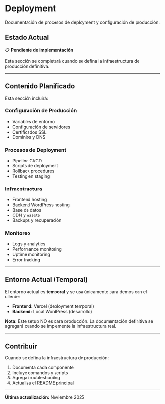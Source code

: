 # Deployment

Documentación de procesos de deployment y configuración de producción.

## Estado Actual

📋 **Pendiente de implementación**

Esta sección se completará cuando se defina la infraestructura de producción definitiva.

---

## Contenido Planificado

Esta sección incluirá:

### Configuración de Producción
- Variables de entorno
- Configuración de servidores
- Certificados SSL
- Dominios y DNS

### Procesos de Deployment
- Pipeline CI/CD
- Scripts de deployment
- Rollback procedures
- Testing en staging

### Infraestructura
- Frontend hosting
- Backend WordPress hosting
- Base de datos
- CDN y assets
- Backups y recuperación

### Monitoreo
- Logs y analytics
- Performance monitoring
- Uptime monitoring
- Error tracking

---

## Entorno Actual (Temporal)

El entorno actual es **temporal** y se usa únicamente para demos con el cliente:

- **Frontend:** Vercel (deployment temporal)
- **Backend:** Local WordPress (desarrollo)

**Nota:** Este setup NO es para producción. La documentación definitiva se agregará cuando se implemente la infraestructura real.

---

## Contribuir

Cuando se defina la infraestructura de producción:

1. Documenta cada componente
2. Incluye comandos y scripts
3. Agrega troubleshooting
4. Actualiza el [README principal](../README.md)

---

**Última actualización:** Noviembre 2025
